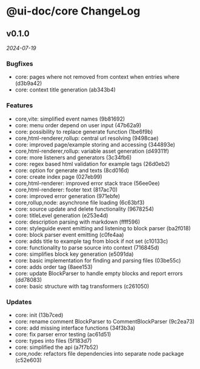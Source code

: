 # @ui-doc/core ChangeLog

## v0.1.0

_2024-07-19_

### Bugfixes

- core: pages where not removed from context when entries where (d3b9a42)
- core: context title generation (ab343b4)

### Features

- core,vite: simplified event names (9b81692)
- core: menu order depend on user input (47b62a9)
- core: possibility to replace generate function (1be6f9b)
- core,html-renderer,rollup: central url resolving (9498cae)
- core: improved page/example storing and accessing (344893e)
- core,html-renderer,rollup: variable asset generation (d49311f)
- core: more listeners and generators (3c34fb6)
- core: regex based html validation for example tags (26d0eb2)
- core: option for generate and texts (8cd016d)
- core: create index page (027eb99)
- core,html-renderer: improved error stack trace (56ee0ee)
- core,html-renderer: footer text (817ac70)
- core: improved error generation (971ebfe)
- core,rollup,node: asynchrone file loading (6c63bf3)
- core: source update and delete functionality (9678254)
- core: titleLevel generation (e253e4d)
- core: description parsing with markdown (ffff596)
- core: styleguide event emitting and listening to block parser (ba2f018)
- core: block parser event emitting (c0fe4aa)
- core: adds title to example tag from block if not set (c10133c)
- core: functionality to parse source into context (716845d)
- core: simplifies block key generation (e5091da)
- core: basic implementation for finding and parsing files (03be55c)
- core: adds order tag (8aee153)
- core: update BlockParser to handle empty blocks and report errors (dd78083)
- core: basic structure with tag transformers (c261050)

### Updates

- core: init (13b7ced)
- core: rename comment BlockParser to CommentBlockParser (9c2ea73)
- core: add missing interface functions (34f3b3a)
- core: fix parser error testing (ac61d51)
- core: types into files (5f183d7)
- core: simplified the api (a7f7b52)
- core,node: refactors file dependencies into separate node package (c52e603)
